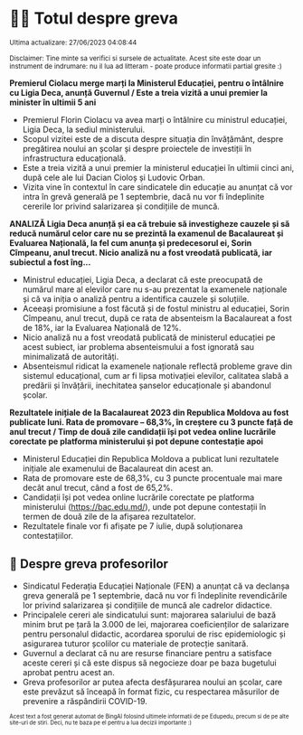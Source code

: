 # 👩‍🏫 Totul despre greva
<sub>Ultima actualizare: 27/06/2023 04:08:44</sub>

<sub>Disclaimer: Tine minte sa verifici si sursele de actualitate. Acest site este doar un instrument de indrumare: nu il lua ad litteram - poate produce informatii partial gresite :)</sub>

**Premierul Ciolacu merge marți la Ministerul Educației, pentru o întâlnire cu Ligia Deca, anunță Guvernul / Este a treia vizită a unui premier la minister în ultimii 5 ani**
- Premierul Florin Ciolacu va avea marți o întâlnire cu ministrul educației, Ligia Deca, la sediul ministerului.
- Scopul vizitei este de a discuta despre situația din învățământ, despre pregătirea noului an școlar și despre proiectele de investiții în infrastructura educațională.
- Este a treia vizită a unui premier la ministerul educației în ultimii cinci ani, după cele ale lui Dacian Cioloș și Ludovic Orban.
- Vizita vine în contextul în care sindicatele din educație au anunțat că vor intra în grevă generală pe 1 septembrie, dacă nu vor fi îndeplinite cererile lor privind salarizarea și condițiile de muncă.

**ANALIZĂ Ligia Deca anunță și ea că trebuie să investigheze cauzele și să reducă numărul celor care nu se prezintă la examenul de Bacalaureat și Evaluarea Națională, la fel cum anunța și predecesorul ei, Sorin Cîmpeanu, anul trecut. Nicio analiză nu a fost vreodată publicată, iar subiectul a fost îng...**
- Ministrul educației, Ligia Deca, a declarat că este preocupată de numărul mare al elevilor care nu s-au prezentat la examenele naționale și că va iniția o analiză pentru a identifica cauzele și soluțiile.
- Aceeași promisiune a fost făcută și de fostul ministru al educației, Sorin Cîmpeanu, anul trecut, după ce rata de absenteism la Bacalaureat a fost de 18%, iar la Evaluarea Națională de 12%.
- Nicio analiză nu a fost vreodată publicată de ministerul educației pe acest subiect, iar problema absenteismului a fost ignorată sau minimalizată de autorități.
- Absenteismul ridicat la examenele naționale reflectă probleme grave din sistemul educațional, cum ar fi lipsa motivației elevilor, calitatea slabă a predării și învățării, inechitatea șanselor educaționale și abandonul școlar.

**Rezultatele inițiale de la Bacalaureat 2023 din Republica Moldova au fost publicate luni. Rata de promovare – 68,3%, în creștere cu 3 puncte față de anul trecut / Timp de două zile candidații își pot vedea online lucrările corectate pe platforma ministerului și pot depune contestație apoi**
- Ministerul Educației din Republica Moldova a publicat luni rezultatele inițiale ale examenului de Bacalaureat din acest an.
- Rata de promovare este de 68,3%, cu 3 puncte procentuale mai mare decât anul trecut, când a fost de 65,2%.
- Candidații își pot vedea online lucrările corectate pe platforma ministerului (https://bac.edu.md/), unde pot depune contestații în termen de două zile de la afișarea rezultatelor.
- Rezultatele finale vor fi afișate pe 7 iulie, după soluționarea contestațiilor.

## 🏫 Despre greva profesorilor
- Sindicatul Federația Educației Naționale (FEN) a anunțat că va declanșa greva generală pe 1 septembrie, dacă nu vor fi îndeplinite revendicările lor privind salarizarea și condițiile de muncă ale cadrelor didactice.
- Principalele cereri ale sindicatului sunt: majorarea salariului de bază minim brut pe țară la 3.000 de lei, majorarea coeficienților de salarizare pentru personalul didactic, acordarea sporului de risc epidemiologic și asigurarea tuturor școlilor cu materiale de protecție sanitară.
- Guvernul a declarat că nu are resurse financiare pentru a satisface aceste cereri și că este dispus să negocieze doar pe baza bugetului aprobat pentru acest an.
- Greva profesorilor ar putea afecta desfășurarea noului an școlar, care este prevăzut să înceapă în format fizic, cu respectarea măsurilor de prevenire a răspândirii COVID-19.


<sub><sub>Acest text a fost generat automat de BingAI folosind ultimele informatii de pe Edupedu, precum si de pe alte site-uri de stiri. Deci, nu te baza pe el pentru a lua decizii importante :)</sub></sub>